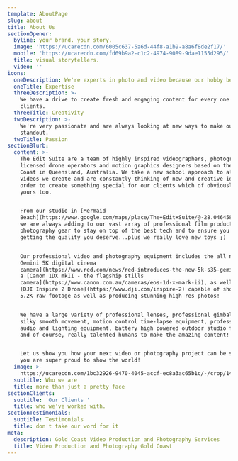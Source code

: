 ```yaml
---
template: AboutPage
slug: about
title: About Us
sectionOpener:
  byline: your brand. your story.
  image: 'https://ucarecdn.com/6005c637-5a6d-44f8-a1b9-a8a6f8de2f17/'
  mobile: 'https://ucarecdn.com/fd69b9a2-c1c2-4974-9089-9dae1155d295/'
  title: visual storytellers.
  video: ''
icons:
  oneDescription: We're experts in photo and video because our hobby became our livelihood.
  oneTitle: Expertise
  threeDescription: >-
    We have a drive to create fresh and engaging content for every one of our
    clients.
  threeTitle: Creativity
  twoDescription: >-
    We're very passionate and are always looking at new ways to make our work
    standout.
  twoTitle: Passion
sectionBlurb:
  content: >-
    The Edit Suite are a team of highly inspired videographers, photographers,
    licensed drone operators and motion graphics designers based on the Gold
    Coast in Queensland, Australia. We take a new school approach to all of the
    videos we create and are constantly thinking of new and creative ideas in
    order to create something special for our clients which of obviously means
    yours too.


    From our studio in [Mermaid
    Beach](https://www.google.com/maps/place/The+Edit+Suite/@-28.046458,153.43504,15z/data=!4m5!3m4!1s0x0:0xeda10e8c33766cf7!8m2!3d-28.046458!4d153.43504),
    we are always adding to our vast array of professional film production and
    photography gear to stay on top of the best tech and to ensure you are
    getting the quality you deserve...plus we really love new toys ;)


    Our professional video and photography equipment includes the all new [RED
    Gemini 5K digital cinema
    camera](https://www.red.com/news/red-introduces-the-new-5k-s35-gemini-sensor-for-red-epic-w)
    a [Canon 1DX mkII - the flagship stills
    camera](https://www.canon.com.au/cameras/eos-1d-x-mark-ii), as well as a
    [DJI Inspire 2 Drone](https://www.dji.com/inspire-2) capable of shooting
    5.2K raw footage as well as producing stunning high res photos!


    We have a large variety of professional lenses, professional gimbals for
    silky smooth movement, motion control time-lapse equipment, professional
    audio and lighting equipment, battery high powered outdoor studio flashes
    and of course, really talented humans to make the amazing content!


    Let us show you how your next video or photography project can be something
    you are super proud to show the world!
  image: >-
    https://ucarecdn.com/1bc32926-9470-4045-accf-ec8a3ac65b1c/-/crop/1480x992/20,268/-/preview/
  subtitle: Who we are
  title: more than just a pretty face
sectionClients:
  subtitle: 'Our Clients '
  title: who we've worked with.
sectionTestimonials:
  subtitle: Testimonials
  title: don't take our word for it
meta:
  description: Gold Coast Video Production and Photography Services
  title: Video Production and Photography Gold Coast
---
```


